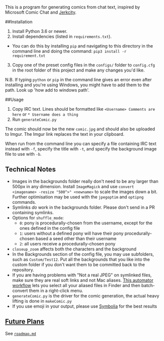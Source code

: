 This is a program for generating comics from chat text, inspired by Microsoft Comic Chat and [Jerkcity](https://www.jerkcity.com).

##Installation

1. Install Python 3.6 or newer.
2. Install dependencies (listed in `requirements.txt`). 
  * You can do this by installing `pip` and navigating to this directory in the command line and doing the command: `pip3 install -r requirement.txt`
3. Copy one of the preset config files in the `configs/` folder to `config.cfg` in the root folder of this project and make any changes you'd like.

N.B. If typing `python` or `pip` in the command line gives an error even after installing and you're using Windows, you might have to add them to the path. Look up 'how add to windows path'.



##Usage

1. Copy IRC text. Lines should be formatted like `<Username> Comments are here` or `* Username does a thing`
2. Run `generateComic.py`

The comic should now be the new `comic.jpg` and should also be uploaded to Imgur.  The Imgur link replaces the text in your clipboard.

When run from the command line you can specify a file containing IRC text instead with `-f`, specify the title with `-t`, and specify the background image file to use with `-b`.


## Technical Notes

* Images in the backgrounds folder really don't need to be any larger than 500px in any dimension.  Install `ImageMagick` and use `convert <imagename> -resize "500^>" <newname>` to scale the images down a bit.  Further optimisation may be used with the `jpegoptim` and `optipng` commands.
* Symlinks *do* work in the backgrounds folder.  Please don't send in a PR containing symlinks.
* Options for `shuffle_mode`:
	* `0`: pony is procedurally-chosen from the username, except for the ones defined in the config file
	* `1`: users without a defined pony will have their pony procedurally-chosen based a seed other than their username
	* `2`: all users receive a procedurally-chosen pony
* `closeup_zoom` affects both the characters and the background
* In the Backgrounds section of the config file, you may use subfolders, such as `Custom/Test12`.  Put all the backgrounds that you like into the custom folder if you don't want them to be committed back to the repository.
* If you are having problems with "Not a real JPEG" on symlinked files, make sure they are real soft links and not Mac aliases.  [This automator workflow](http://blog.poynton.ca/?p=281) lets you select all your aliased files in Finder and then batch-convert them in a right-click menu.
* `generateComic.py` is the driver for the comic generation, the actual heavy lifting is done in `makeComic.py`
* If you use emoji in your output, please use [Symbolia](http://users.teilar.gr/%7Eg1951d/) for the best results

## [Future Plans](./roadmap.md)

See [`roadmap.md`](./roadmap.md)
